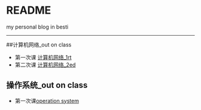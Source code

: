 # README
my personal blog in besti
***
##计算机网络_out on class
+ 第一次课
  [计算机网络_1rt](https://github.com/Vocl-rOck/vocl-rock.github.io/edit/master/%E8%AE%A1%E7%AE%97%E6%9C%BA%E7%BD%91%E7%BB%9C_output%20on%20class/sign) 
+ 第二次课
 [计算机网络_2ed](https://github.com/Vocl-rOck/vocl-rock.github.io/blob/master/%E8%AE%A1%E7%AE%97%E6%9C%BA%E7%BD%91%E7%BB%9C_output%20on%20class/%E8%AE%A1%E7%AE%97%E6%9C%BA%E7%BD%91%E7%BB%9C_2ed.md)
 
## 操作系统_out on class
  + 第一次课[operation system](https://github.com/Vocl-rOck/vocl-rock.github.io/blob/master/OS_output%20on%20class/operation%20system.md)
